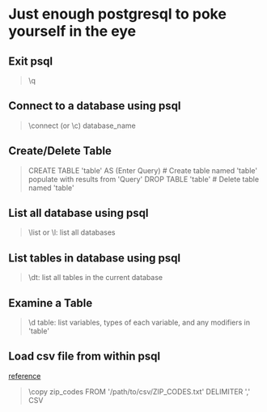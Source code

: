 # Just enough postgresql to poke yourself in the eye

## Exit psql
> \q

## Connect to a database using psql
> \connect (or \c) database_name

## Create/Delete Table
> CREATE TABLE 'table' AS (Enter Query) # Create table named 'table' populate with results from 'Query'
> DROP TABLE 'table' # Delete table named 'table'

## List all database using psql
> \list or \l: list all databases

## List tables in database using psql
> \dt: list all tables in the current database

## Examine a Table
> \d table: list variables, types of each variable, and any modifiers in 'table'

## Load csv file from within psql
[reference](http://stackoverflow.com/questions/2987433/how-to-import-csv-file-data-into-a-postgres-table)

> \copy zip_codes FROM '/path/to/csv/ZIP_CODES.txt' DELIMITER ',' CSV
